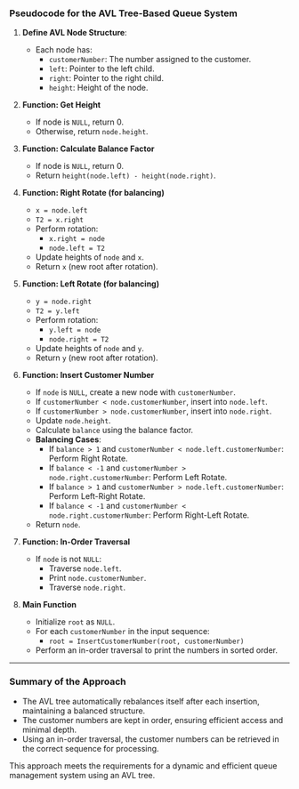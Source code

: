 ### Pseudocode for the AVL Tree-Based Queue System

1. **Define AVL Node Structure**:
   - Each node has:
     - `customerNumber`: The number assigned to the customer.
     - `left`: Pointer to the left child.
     - `right`: Pointer to the right child.
     - `height`: Height of the node.

2. **Function: Get Height**
   - If node is `NULL`, return 0.
   - Otherwise, return `node.height`.

3. **Function: Calculate Balance Factor**
   - If node is `NULL`, return 0.
   - Return `height(node.left) - height(node.right)`.

4. **Function: Right Rotate (for balancing)**
   - `x = node.left`
   - `T2 = x.right`
   - Perform rotation:
     - `x.right = node`
     - `node.left = T2`
   - Update heights of `node` and `x`.
   - Return `x` (new root after rotation).

5. **Function: Left Rotate (for balancing)**
   - `y = node.right`
   - `T2 = y.left`
   - Perform rotation:
     - `y.left = node`
     - `node.right = T2`
   - Update heights of `node` and `y`.
   - Return `y` (new root after rotation).

6. **Function: Insert Customer Number**
   - If `node` is `NULL`, create a new node with `customerNumber`.
   - If `customerNumber < node.customerNumber`, insert into `node.left`.
   - If `customerNumber > node.customerNumber`, insert into `node.right`.
   - Update `node.height`.
   - Calculate `balance` using the balance factor.
   - **Balancing Cases**:
     - If `balance > 1` and `customerNumber < node.left.customerNumber`: Perform Right Rotate.
     - If `balance < -1` and `customerNumber > node.right.customerNumber`: Perform Left Rotate.
     - If `balance > 1` and `customerNumber > node.left.customerNumber`: Perform Left-Right Rotate.
     - If `balance < -1` and `customerNumber < node.right.customerNumber`: Perform Right-Left Rotate.
   - Return `node`.

7. **Function: In-Order Traversal**
   - If `node` is not `NULL`:
     - Traverse `node.left`.
     - Print `node.customerNumber`.
     - Traverse `node.right`.

8. **Main Function**
   - Initialize `root` as `NULL`.
   - For each `customerNumber` in the input sequence:
     - `root = InsertCustomerNumber(root, customerNumber)`
   - Perform an in-order traversal to print the numbers in sorted order.

---

### Summary of the Approach
- The AVL tree automatically rebalances itself after each insertion, maintaining a balanced structure.
- The customer numbers are kept in order, ensuring efficient access and minimal depth.
- Using an in-order traversal, the customer numbers can be retrieved in the correct sequence for processing.

This approach meets the requirements for a dynamic and efficient queue management system using an AVL tree.
